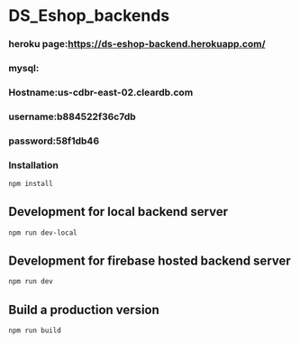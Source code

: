 # DS_Eshop_backends
### heroku page:https://ds-eshop-backend.herokuapp.com/
### mysql:
### Hostname:us-cdbr-east-02.cleardb.com
### username:b884522f36c7db
### password:58f1db46
### Installation

```bash
npm install
```

## Development for local backend server

```bash
npm run dev-local
```

## Development for firebase hosted backend server

```bash
npm run dev
```

## Build a production version

```bash
npm run build
```
